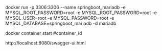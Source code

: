 docker run -p 3306:3306 --name springboot_mariadb -e MYSQL_ROOT_PASSWORD=root -e MYSQL_ROOT_PASSWORD=root -e MYSQL_USER=root -e  MYSQL_PASSWORD=root -e MYSQL_DATABASE=springboot_mariadb  -d mariadb

docker container start #container_id

http://localhost:8080/swagger-ui.html